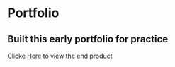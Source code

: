 # Portfolio
<h2>Built this early portfolio for practice</h2>
<p>Clicke 
<a href="https://bhargav166.github.io/Portfolio/">Here
</a> to view the end product</p>
